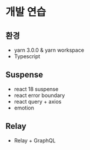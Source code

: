 # 개발 연습

## 환경

- yarn 3.0.0 & yarn workspace
- Typescript

## Suspense

- react 18 suspense
- react error boundary
- react query + axios
- emotion

## Relay

- Relay + GraphQL
